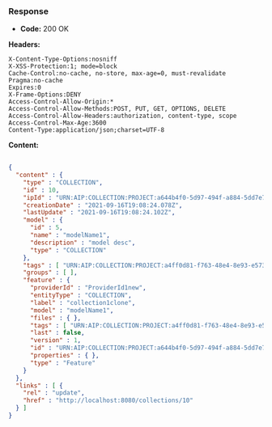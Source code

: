 ### Response

* **Code:** 200 OK

**Headers:**

`X-Content-Type-Options:nosniff`  
`X-XSS-Protection:1; mode=block`  
`Cache-Control:no-cache, no-store, max-age=0, must-revalidate`  
`Pragma:no-cache`  
`Expires:0`  
`X-Frame-Options:DENY`  
`Access-Control-Allow-Origin:*`  
`Access-Control-Allow-Methods:POST, PUT, GET, OPTIONS, DELETE`  
`Access-Control-Allow-Headers:authorization, content-type, scope`  
`Access-Control-Max-Age:3600`  
`Content-Type:application/json;charset=UTF-8`  

**Content:**

```json
    
{
  "content" : {
    "type" : "COLLECTION",
    "id" : 10,
    "ipId" : "URN:AIP:COLLECTION:PROJECT:a644b4f0-5d97-494f-a884-5dd7e72d2e35:V1",
    "creationDate" : "2021-09-16T19:08:24.078Z",
    "lastUpdate" : "2021-09-16T19:08:24.102Z",
    "model" : {
      "id" : 5,
      "name" : "modelName1",
      "description" : "model desc",
      "type" : "COLLECTION"
    },
    "tags" : [ "URN:AIP:COLLECTION:PROJECT:a4ff0d81-f763-48e4-8e93-e57356d741c2:V1" ],
    "groups" : [ ],
    "feature" : {
      "providerId" : "ProviderId1new",
      "entityType" : "COLLECTION",
      "label" : "collection1clone",
      "model" : "modelName1",
      "files" : { },
      "tags" : [ "URN:AIP:COLLECTION:PROJECT:a4ff0d81-f763-48e4-8e93-e57356d741c2:V1" ],
      "last" : false,
      "version" : 1,
      "id" : "URN:AIP:COLLECTION:PROJECT:a644b4f0-5d97-494f-a884-5dd7e72d2e35:V1",
      "properties" : { },
      "type" : "Feature"
    }
  },
  "links" : [ {
    "rel" : "update",
    "href" : "http://localhost:8080/collections/10"
  } ]
}
```

